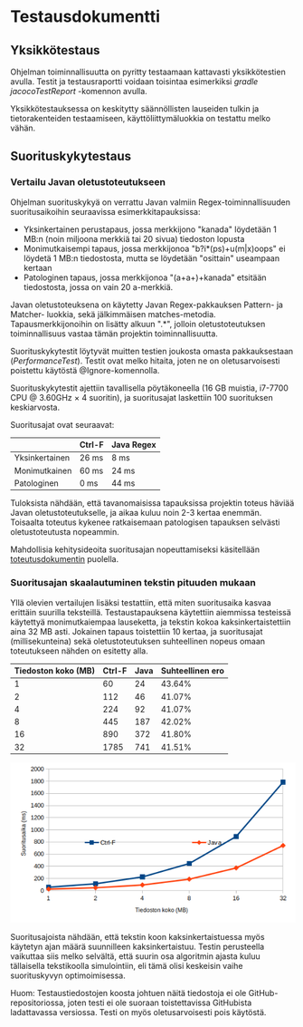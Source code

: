 # Testausdokumentti

## Yksikkötestaus

Ohjelman toiminnallisuutta on pyritty testaamaan kattavasti yksikkötestien avulla. Testit ja testausraportti voidaan toisintaa esimerkiksi *gradle jacocoTestReport* -komennon avulla.

Yksikkötestauksessa on keskitytty säännöllisten lauseiden tulkin ja tietorakenteiden testaamiseen, käyttöliittymäluokkia on testattu melko vähän.

## Suorituskykytestaus

### Vertailu Javan oletustoteutukseen

Ohjelman suorituskykyä on verrattu Javan valmiin Regex-toiminnallisuuden suoritusaikoihin seuraavissa esimerkkitapauksissa:

* Yksinkertainen perustapaus, jossa merkkijono "kanada" löydetään 1 MB:n (noin miljoona merkkiä tai 20 sivua) tiedoston lopusta
* Monimutkaisempi tapaus, jossa merkkijonoa "b?i*(ps)+u(m|x)oops" ei löydetä 1 MB:n tiedostosta, mutta se löydetään "osittain" useampaan kertaan
* Patologinen tapaus, jossa merkkijonoa "(a+a+)+kanada" etsitään tiedostosta, jossa on vain 20 a-merkkiä.

Javan oletustoteuksena on käytetty Javan Regex-pakkauksen Pattern- ja Matcher- luokkia, sekä jälkimmäisen matches-metodia. Tapausmerkkijonoihin on lisätty alkuun ".*", jolloin oletustoteutuksen toiminnallisuus vastaa tämän projektin toiminnallisuutta.

Suorituskykytestit löytyvät muitten testien joukosta omasta pakkauksestaan (*PerformanceTest*). Testit ovat melko hitaita, joten ne on oletusarvoisesti poistettu käytöstä @Ignore-komennolla.

Suorituskykytestit ajettiin tavallisella pöytäkoneella (16 GB muistia, i7-7700 CPU @ 3.60GHz × 4 suoritin), ja suoritusajat laskettiin 100 suorituksen keskiarvosta.

Suoritusajat ovat seuraavat:

|                | Ctrl-F | Java Regex |
|----------------|--------|------------|
| Yksinkertainen | 26 ms  | 8 ms       |
| Monimutkainen  | 60 ms  | 24 ms      |
| Patologinen    | 0 ms   | 44 ms      |


Tuloksista nähdään, että tavanomaisissa tapauksissa projektin toteus häviää Javan oletustoteutukselle, ja aikaa kuluu noin 2-3 kertaa enemmän. Toisaalta toteutus kykenee ratkaisemaan patologisen tapauksen selvästi oletustoteutusta nopeammin.

Mahdollisia kehitysideoita suoritusajan nopeuttamiseksi käsitellään [toteutusdokumentin](https://github.com/AaaDee/Regex-Ctrl-F/blob/master/Documentation/Toteutusdokumentti.md) puolella.

### Suoritusajan skaalautuminen tekstin pituuden mukaan

Yllä olevien vertailujen lisäksi testattiin, että miten suoritusaika kasvaa erittäin suurilla teksteillä. Testaustapauksena käytettiin aiemmissa testeissä käytettyä monimutkaiempaa lauseketta, ja tekstin kokoa kaksinkertaistettiin aina 32 MB asti. Jokainen tapaus toistettiin 10 kertaa, ja suoritusajat (millisekunteina) sekä oletustoteutuksen suhteellinen nopeus omaan toteutukseen nähden on esitetty alla.

| Tiedoston koko (MB) | Ctrl-F | Java | Suhteellinen ero |
|---------------------|--------|------|------------------|
| 1                   | 60     | 24   | 43.64%           |
| 2                   | 112    | 46   | 41.07%           |
| 4                   | 224    | 92   | 41.07%           |
| 8                   | 445    | 187  | 42.02%           |
| 16                  | 890    | 372  | 41.80%           |
| 32                  | 1785   | 741  | 41.51%           |

![Suorituskyky eri teksteilllä](/Documentation/images/performanceGraph.png "Suorituskyky eri teksteilllä")

Suoritusajoista nähdään, että tekstin koon kaksinkertaistuessa myös käytetyn ajan määrä suunnilleen kaksinkertaistuu. Testin perusteella vaikuttaa siis melko selvältä, että suurin osa algoritmin ajasta kuluu tällaisella tekstikoolla simulointiin, eli tämä olisi keskeisin vaihe suorituskyvyn optimoimisessa.

Huom: Testaustiedostojen koosta johtuen näitä tiedostoja ei ole GitHub-repositoriossa, joten testi ei ole suoraan toistettavissa GitHubista ladattavassa versiossa. Testi on myös oletusarvoisesti pois käytöstä.
